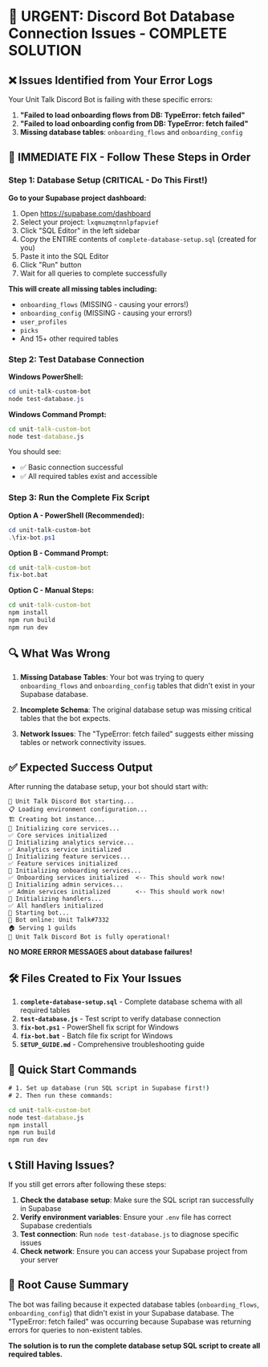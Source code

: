 # 🚨 URGENT: Discord Bot Database Connection Issues - COMPLETE SOLUTION

## ❌ Issues Identified from Your Error Logs

Your Unit Talk Discord Bot is failing with these specific errors:

1. **"Failed to load onboarding flows from DB: TypeError: fetch failed"**
2. **"Failed to load onboarding config from DB: TypeError: fetch failed"**
3. **Missing database tables**: `onboarding_flows` and `onboarding_config`

## 🎯 IMMEDIATE FIX - Follow These Steps in Order

### Step 1: Database Setup (CRITICAL - Do This First!)

**Go to your Supabase project dashboard:**
1. Open https://supabase.com/dashboard
2. Select your project: `lxqmuzmqtnnlpfapvief`
3. Click "SQL Editor" in the left sidebar
4. Copy the ENTIRE contents of `complete-database-setup.sql` (created for you)
5. Paste it into the SQL Editor
6. Click "Run" button
7. Wait for all queries to complete successfully

**This will create all missing tables including:**
- `onboarding_flows` (MISSING - causing your errors!)
- `onboarding_config` (MISSING - causing your errors!)
- `user_profiles`
- `picks`
- And 15+ other required tables

### Step 2: Test Database Connection

**Windows PowerShell:**
```powershell
cd unit-talk-custom-bot
node test-database.js
```

**Windows Command Prompt:**
```cmd
cd unit-talk-custom-bot
node test-database.js
```

You should see:
- ✅ Basic connection successful
- ✅ All required tables exist and accessible

### Step 3: Run the Complete Fix Script

**Option A - PowerShell (Recommended):**
```powershell
cd unit-talk-custom-bot
.\fix-bot.ps1
```

**Option B - Command Prompt:**
```cmd
cd unit-talk-custom-bot
fix-bot.bat
```

**Option C - Manual Steps:**
```cmd
cd unit-talk-custom-bot
npm install
npm run build
npm run dev
```

## 🔍 What Was Wrong

1. **Missing Database Tables**: Your bot was trying to query `onboarding_flows` and `onboarding_config` tables that didn't exist in your Supabase database.

2. **Incomplete Schema**: The original database setup was missing critical tables that the bot expects.

3. **Network Issues**: The "TypeError: fetch failed" suggests either missing tables or network connectivity issues.

## ✅ Expected Success Output

After running the database setup, your bot should start with:

```
🚀 Unit Talk Discord Bot starting...
📋 Loading environment configuration...
🏗️ Creating bot instance...
🔧 Initializing core services...
✅ Core services initialized
🔧 Initializing analytics service...
✅ Analytics service initialized
🔧 Initializing feature services...
✅ Feature services initialized
🔧 Initializing onboarding services...
✅ Onboarding services initialized  <-- This should work now!
🔧 Initializing admin services...
✅ Admin services initialized       <-- This should work now!
🔧 Initializing handlers...
✅ All handlers initialized
🚀 Starting bot...
🤖 Bot online: Unit Talk#7332
🏠 Serving 1 guilds
🎉 Unit Talk Discord Bot is fully operational!
```

**NO MORE ERROR MESSAGES about database failures!**

## 🛠️ Files Created to Fix Your Issues

1. **`complete-database-setup.sql`** - Complete database schema with all required tables
2. **`test-database.js`** - Test script to verify database connection
3. **`fix-bot.ps1`** - PowerShell fix script for Windows
4. **`fix-bot.bat`** - Batch file fix script for Windows
5. **`SETUP_GUIDE.md`** - Comprehensive troubleshooting guide

## 🚀 Quick Start Commands

```cmd
# 1. Set up database (run SQL script in Supabase first!)
# 2. Then run these commands:

cd unit-talk-custom-bot
node test-database.js
npm install
npm run build
npm run dev
```

## 📞 Still Having Issues?

If you still get errors after following these steps:

1. **Check the database setup**: Make sure the SQL script ran successfully in Supabase
2. **Verify environment variables**: Ensure your `.env` file has correct Supabase credentials
3. **Test connection**: Run `node test-database.js` to diagnose specific issues
4. **Check network**: Ensure you can access your Supabase project from your server

## 🎯 Root Cause Summary

The bot was failing because it expected database tables (`onboarding_flows`, `onboarding_config`) that didn't exist in your Supabase database. The "TypeError: fetch failed" was occurring because Supabase was returning errors for queries to non-existent tables.

**The solution is to run the complete database setup SQL script to create all required tables.**